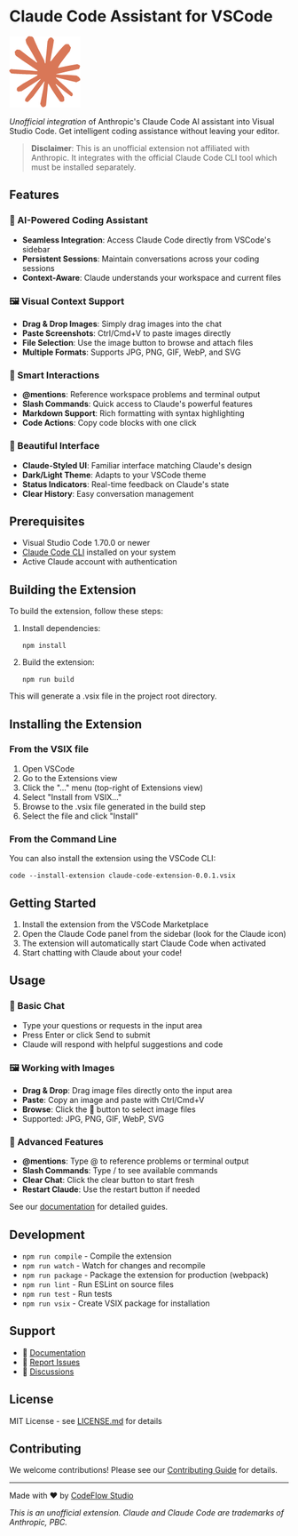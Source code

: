 # Claude Code Assistant for VSCode

![Claude Code](resources/claude-icon.png)

*Unofficial integration* of Anthropic's Claude Code AI assistant into Visual Studio Code. Get intelligent coding assistance without leaving your editor.

> **Disclaimer**: This is an unofficial extension not affiliated with Anthropic. It integrates with the official Claude Code CLI tool which must be installed separately.

## Features

### 🤖 AI-Powered Coding Assistant
- **Seamless Integration**: Access Claude Code directly from VSCode's sidebar
- **Persistent Sessions**: Maintain conversations across your coding sessions
- **Context-Aware**: Claude understands your workspace and current files

### 🖼️ Visual Context Support
- **Drag & Drop Images**: Simply drag images into the chat
- **Paste Screenshots**: Ctrl/Cmd+V to paste images directly
- **File Selection**: Use the image button to browse and attach files
- **Multiple Formats**: Supports JPG, PNG, GIF, WebP, and SVG

### 💬 Smart Interactions
- **@mentions**: Reference workspace problems and terminal output
- **Slash Commands**: Quick access to Claude's powerful features
- **Markdown Support**: Rich formatting with syntax highlighting
- **Code Actions**: Copy code blocks with one click

### 🎨 Beautiful Interface
- **Claude-Styled UI**: Familiar interface matching Claude's design
- **Dark/Light Theme**: Adapts to your VSCode theme
- **Status Indicators**: Real-time feedback on Claude's state
- **Clear History**: Easy conversation management

## Prerequisites

- Visual Studio Code 1.70.0 or newer
- [Claude Code CLI](https://docs.anthropic.com/claude/docs/claude-code) installed on your system
- Active Claude account with authentication

## Building the Extension

To build the extension, follow these steps:

1. Install dependencies:
   ```
   npm install
   ```

2. Build the extension:
   ```
   npm run build
   ```

This will generate a .vsix file in the project root directory.

## Installing the Extension

### From the VSIX file

1. Open VSCode
2. Go to the Extensions view
3. Click the "..." menu (top-right of Extensions view)
4. Select "Install from VSIX..."
5. Browse to the .vsix file generated in the build step
6. Select the file and click "Install"

### From the Command Line

You can also install the extension using the VSCode CLI:

```
code --install-extension claude-code-extension-0.0.1.vsix
```

## Getting Started

1. Install the extension from the VSCode Marketplace
2. Open the Claude Code panel from the sidebar (look for the Claude icon)
3. The extension will automatically start Claude Code when activated
4. Start chatting with Claude about your code!

## Usage

### 💬 Basic Chat
- Type your questions or requests in the input area
- Press Enter or click Send to submit
- Claude will respond with helpful suggestions and code

### 🖼️ Working with Images
- **Drag & Drop**: Drag image files directly onto the input area
- **Paste**: Copy an image and paste with Ctrl/Cmd+V 
- **Browse**: Click the 📎 button to select image files
- Supported: JPG, PNG, GIF, WebP, SVG

### 🔧 Advanced Features
- **@mentions**: Type @ to reference problems or terminal output
- **Slash Commands**: Type / to see available commands
- **Clear Chat**: Click the clear button to start fresh
- **Restart Claude**: Use the restart button if needed

See our [documentation](https://github.com/anthropic/claude-code-extension/tree/main/docs) for detailed guides.

## Development

- `npm run compile` - Compile the extension
- `npm run watch` - Watch for changes and recompile
- `npm run package` - Package the extension for production (webpack)
- `npm run lint` - Run ESLint on source files
- `npm run test` - Run tests
- `npm run vsix` - Create VSIX package for installation

## Support

- 📖 [Documentation](https://github.com/codeflow-studio/claude-code-extension/tree/main/docs)
- 🐛 [Report Issues](https://github.com/codeflow-studio/claude-code-extension/issues)
- 💬 [Discussions](https://github.com/codeflow-studio/claude-code-extension/discussions)

## License

MIT License - see [LICENSE.md](LICENSE.md) for details

## Contributing

We welcome contributions! Please see our [Contributing Guide](CONTRIBUTING.md) for details.

---

Made with ❤️ by [CodeFlow Studio](https://github.com/codeflow-studio)

*This is an unofficial extension. Claude and Claude Code are trademarks of Anthropic, PBC.*